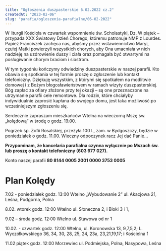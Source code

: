 ```yaml
---
title: "Ogłoszenia duszpasterskie 6.02.2022 cz.2"
createdAt: "2023-02-06"
slug: "parafia/ogloszenia-parafialne/06-02-2022"
---
```


W liturgii Kościoła w czwartek wspomnienie św. Scholastyki, Dz. W piątek – przypada XXX Światowy Dzień Chorego, któremu patronuje NMP z Lourdes. Papież Franciszek zachęca nas, abyśmy przez wstawiennictwo Maryi, czułej Matki powierzyli wszystkich chorych, aby Ona umacniała w nich nadzieję na uzdrowienie duszy i ciała oraz pomagała być otwartymi na posługiwanie chorym braciom i siostrom.

 W tym tygodniu kończymy odwiedziny duszpasterskie w naszej parafii. Kto obawia się spotkania w tej formie proszę o zgłoszenie lub kontakt telefoniczny. Dziękuję wszystkim, z którymi się spotkałem na modlitwie domowej i  z Bożym błogosławieństwem w ramach wizyty duszpasterskiej. Bóg zapłać za ofiary złożone przy tej okazji – są one przeznaczone na utrzymanie parafii cele remontowe. Dla rodzin, które chciałyby indywidualnie zaprosić kapłana do swojego domu, jest taka możliwość po wcześniejszym zgłoszeniu się.

Serdecznie zapraszam mieszkańców Wtelna na wieczorną Mszę św. „kolędową” w środę o godz. 19.00.

Pogrzeb śp. Zofii Rosalskiej, przeżyła 100 l., zam. w Bydgoszczy, będzie w poniedziałek o godz. 11.00. Wieczny odpoczynek racz Jej dać Panie...

**Przypominam, że kancelaria parafialna czynna wyłącznie po Mszach św. lub proszę o kontakt telefoniczny (603 977 027).**

Konto naszej parafii **80 8144 0005 2001 0000 3753 0005**

# Plan Kolędy

7.02 - poniedziałek  godz. 13:00 Wtelno „Wybudowanie 2” ul. Akacjowa 21, Leśna, Podgórna, Polna

8.02. wtorek godz. 12:00 Wtelno ul. Słoneczna 2, i Bloki 3 i 1,

9.02 – środa godz. 12:00 Wtelno ul. Stawowa od nr 1

10.02. - czwartek godz. 12:00 Wtelno, ul. Koronowska 13, 9,7,5,2; L. Wyczółkowskiego 36, 34, 30, 28, 25, 24, 23a, 23,21,19,17; i Kościelna 1

11.02 piątek godz. 12:00 Morzewiec ul. Podmiejska, Polna, Nasypowa, Leśna